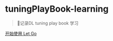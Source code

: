<!-- _coverpage.md -->

# tuningPlayBook-learning

> 💪记录DL tuning play book 学习

[开始使用 Let Go](./README.md)
